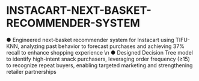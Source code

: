 # INSTACART-NEXT-BASKET-RECOMMENDER-SYSTEM

● Engineered next-basket recommender system for Instacart using TIFU-KNN, analyzing past behavior to forecast purchases and achieving 37% recall to enhance shopping experience
\n ● Designed Decision Tree model to identify high-intent snack purchasers, leveraging order frequency (≥15) to recognize repeat buyers, enabling targeted marketing and strengthening retailer partnerships
